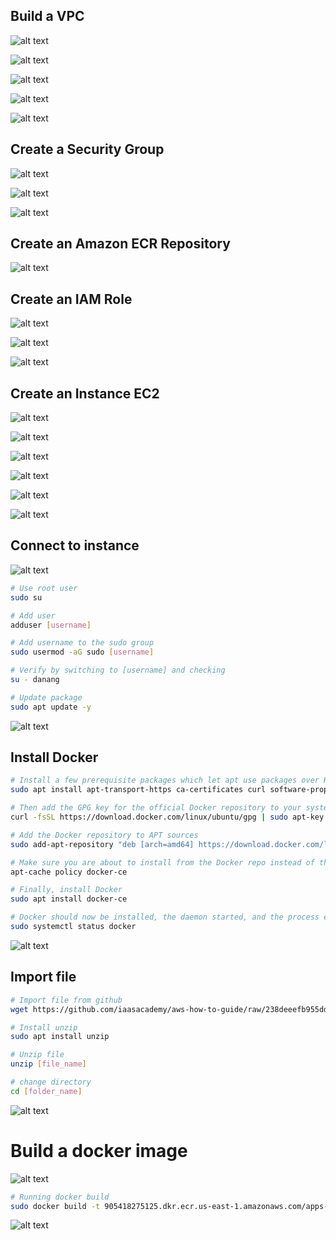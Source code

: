 ## Build a VPC

![alt text](image.png)

![alt text](image-1.png)

![alt text](image-2.png)

![alt text](image-3.png)

![alt text](image-4.png)

## Create a Security Group

![alt text](image-5.png)

![alt text](image-6.png)

![alt text](image-7.png)

## Create an Amazon ECR Repository

![alt text](image-8.png)

## Create an IAM Role

![alt text](image-9.png)

![alt text](image-10.png)

![alt text](image-11.png)

## Create an Instance EC2

![alt text](image-12.png)

![alt text](image-13.png)

![alt text](image-14.png)

![alt text](image-15.png)

![alt text](image-16.png)

![alt text](image-17.png)

## Connect to instance

![alt text](image-19.png)

```bash
# Use root user
sudo su

# Add user
adduser [username]

# Add username to the sudo group
sudo usermod -aG sudo [username]

# Verify by switching to [username] and checking
su - danang

# Update package
sudo apt update -y
```

![alt text](image-21.png)

## Install Docker

```bash
# Install a few prerequisite packages which let apt use packages over HTTPS
sudo apt install apt-transport-https ca-certificates curl software-properties-common

# Then add the GPG key for the official Docker repository to your system
curl -fsSL https://download.docker.com/linux/ubuntu/gpg | sudo apt-key add -

# Add the Docker repository to APT sources
sudo add-apt-repository "deb [arch=amd64] https://download.docker.com/linux/ubuntu focal stable"

# Make sure you are about to install from the Docker repo instead of the default Ubuntu repo
apt-cache policy docker-ce

# Finally, install Docker
sudo apt install docker-ce

# Docker should now be installed, the daemon started, and the process enabled to start on boot. Check that it’s running
sudo systemctl status docker
```

![alt text](image-22.png)

## Import file

```bash
# Import file from github
wget https://github.com/iaasacademy/aws-how-to-guide/raw/238deeefb955ddef46c673f5154754f679410d57/amazon-ecs-mini-project/ritual-roast-code.zip

# Install unzip
sudo apt install unzip

# Unzip file
unzip [file_name]

# change directory
cd [folder_name]
```

![alt text](image-23.png)

# Build a docker image

![alt text](image-24.png)

```bash
# Running docker build
sudo docker build -t 905418275125.dkr.ecr.us-east-1.amazonaws.com/apps-registry .
```

![alt text](image-25.png)
